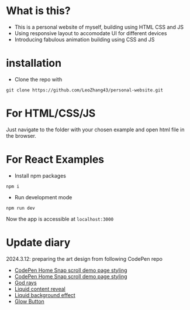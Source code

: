 # What is this?
* This is a personal website of myself, building using HTML CSS and JS
* Using responsive layout to accomodate UI for different devices
* Introducing fabulous animation building using CSS and JS

# installation

* Clone the repo with
```
git clone https://github.com/LeoZhang43/personal-website.git
```

# For HTML/CSS/JS

Just navigate to the folder with your chosen example and open html file in the browser.

# For React Examples

* Install npm packages
```
npm i 
```
* Run development mode
```
npm run dev
```

Now the app is accessible at ```localhost:3000```

# Update diary
2024.3.12: preparing the art design from following CodePen repo
* [CodePen Home Snap scroll demo page styling](https://codepen.io/giana/pen/rNRzgRj)
* [CodePen Home Snap scroll demo page styling](https://codepen.io/giana/pen/BabdgjB)
* [God rays](https://codepen.io/TWilson/pen/jOdWqbZ)
* [Liquid content reveal](https://codepen.io/ksenia-k/pen/dyaeGgO)
* [Liquid background effect](https://codepen.io/tahazsh/pen/gOqNZyw)
* [Glow Button](https://codepen.io/uixmat/pen/rNodjee)

